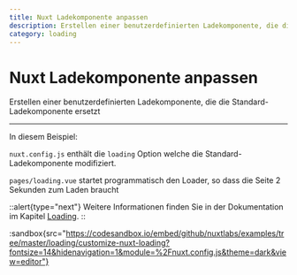 ```yaml
---
title: Nuxt Ladekomponente anpassen
description: Erstellen einer benutzerdefinierten Ladekomponente, die die Standard-Ladekomponente ersetzt
category: loading
---
```


# Nuxt Ladekomponente anpassen

Erstellen einer benutzerdefinierten Ladekomponente, die die Standard-Ladekomponente ersetzt

---

In diesem Beispiel:

`nuxt.config.js` enthält die `loading` Option welche die Standard-Ladekomponente modifiziert.

`pages/loading.vue` startet programmatisch den Loader, so dass die Seite 2 Sekunden zum Laden braucht

::alert{type="next"}
Weitere Informationen finden Sie in der Dokumentation im Kapitel [Loading](/docs/features/loading).
::

:sandbox{src="https://codesandbox.io/embed/github/nuxtlabs/examples/tree/master/loading/customize-nuxt-loading?fontsize=14&hidenavigation=1&module=%2Fnuxt.config.js&theme=dark&view=editor"}
